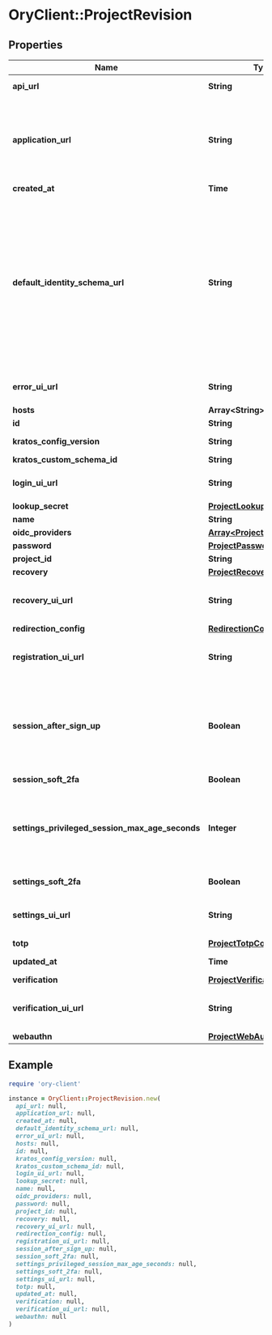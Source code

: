 # OryClient::ProjectRevision

## Properties

| Name | Type | Description | Notes |
| ---- | ---- | ----------- | ----- |
| **api_url** | **String** | The Project API URL  The URL where the Project&#39;s APIs are available. |  |
| **application_url** | **String** | Your Application URL  The URL where your application is available. Your users will be redirected to this URL when they successfully complete a login, logout, verification, recovery, or registration flow.  More fine-grained redirection patterns are available for the individual flows. |  |
| **created_at** | **Time** | The Project&#39;s Revision Creation Date | [readonly] |
| **default_identity_schema_url** | **String** | Default Identity Schema URL  This represents your Ory Kratos Default Identity Schema. It is your identity&#39;s default schema. This allows setting custom fields such as \&quot;address\&quot;, specifying whether you want to log in using email or a username, and more. For more information on this topic, please check out the identity documentation.  The value of this field can be either any \&quot;https://\&quot; URL - for example a file hosted at GitHub, or a &#x60;preset://&#x60;-prefixed string. Available profiles are:  profile://email profile://username |  |
| **error_ui_url** | **String** | Self-Service Error UI URL  Sets the UI URL for the error UI. If left empty, this will use Ory&#39;s hosted pages. | [optional] |
| **hosts** | **Array&lt;String&gt;** |  |  |
| **id** | **String** |  |  |
| **kratos_config_version** | **String** | The Project&#39;s Kratos Config Version | [optional][readonly] |
| **kratos_custom_schema_id** | **String** |  | [optional] |
| **login_ui_url** | **String** | Self-Service Login UI URL  Sets the UI URL for the login UI. If left empty, this will use Ory&#39;s hosted pages. | [optional] |
| **lookup_secret** | [**ProjectLookupSecretConfig**](ProjectLookupSecretConfig.md) |  | [optional] |
| **name** | **String** | The project&#39;s name. |  |
| **oidc_providers** | [**Array&lt;ProjectOidcConfig&gt;**](ProjectOidcConfig.md) |  | [optional] |
| **password** | [**ProjectPasswordConfig**](ProjectPasswordConfig.md) |  | [optional] |
| **project_id** | **String** |  |  |
| **recovery** | [**ProjectRecoveryConfig**](ProjectRecoveryConfig.md) |  | [optional] |
| **recovery_ui_url** | **String** | Self-Service Login UI URL  Sets the UI URL for the recovery UI. If left empty, this will use Ory&#39;s hosted pages. | [optional] |
| **redirection_config** | [**RedirectionConfig**](RedirectionConfig.md) |  | [optional] |
| **registration_ui_url** | **String** | Self-Service Login UI URL  Sets the UI URL for the registration UI. If left empty, this will use Ory&#39;s hosted pages. | [optional] |
| **session_after_sign_up** | **Boolean** | Issue Session after Sign Up  If set to true, users will receive a session after they successfully signed up. Enabling this option allows account enumeration during registration flows. Read more: https://www.ory.sh/kratos/docs/self-service/flows/user-registration#successful-registration |  |
| **session_soft_2fa** | **Boolean** | Enable Soft 2FA for Login Sessions | [optional] |
| **settings_privileged_session_max_age_seconds** | **Integer** | Duration in Seconds of how long a Session is Privileged  Defines how long a session is considered privileged in seconds. If the session&#39;s authenticated_at is older than the value specified here, the user needs to re-authenticate to perform certain actions (e.g. password change). | [optional] |
| **settings_soft_2fa** | **Boolean** | Enable Soft 2FA for Self-Service Settings Flows | [optional] |
| **settings_ui_url** | **String** | Self-Service Settings UI URL  Sets the UI URL for the settings UI. If left empty, this will use Ory&#39;s hosted pages. | [optional] |
| **totp** | [**ProjectTotpConfig**](ProjectTotpConfig.md) |  | [optional] |
| **updated_at** | **Time** | Last Time Project&#39;s Revision was Updated | [readonly] |
| **verification** | [**ProjectVerificationConfig**](ProjectVerificationConfig.md) |  | [optional] |
| **verification_ui_url** | **String** | Self-Service Login UI URL  Sets the UI URL for the verification UI. If left empty, this will use Ory&#39;s hosted pages. | [optional] |
| **webauthn** | [**ProjectWebAuthnConfig**](ProjectWebAuthnConfig.md) |  | [optional] |

## Example

```ruby
require 'ory-client'

instance = OryClient::ProjectRevision.new(
  api_url: null,
  application_url: null,
  created_at: null,
  default_identity_schema_url: null,
  error_ui_url: null,
  hosts: null,
  id: null,
  kratos_config_version: null,
  kratos_custom_schema_id: null,
  login_ui_url: null,
  lookup_secret: null,
  name: null,
  oidc_providers: null,
  password: null,
  project_id: null,
  recovery: null,
  recovery_ui_url: null,
  redirection_config: null,
  registration_ui_url: null,
  session_after_sign_up: null,
  session_soft_2fa: null,
  settings_privileged_session_max_age_seconds: null,
  settings_soft_2fa: null,
  settings_ui_url: null,
  totp: null,
  updated_at: null,
  verification: null,
  verification_ui_url: null,
  webauthn: null
)
```

